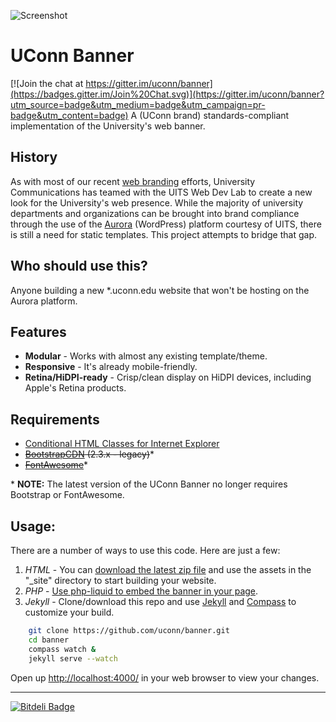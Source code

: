 ![Screenshot](http://brand.uconn.edu/sites/default/files/web-page-content-align.png)


# UConn Banner

[![Join the chat at https://gitter.im/uconn/banner](https://badges.gitter.im/Join%20Chat.svg)](https://gitter.im/uconn/banner?utm_source=badge&utm_medium=badge&utm_campaign=pr-badge&utm_content=badge)
A (UConn brand) standards-compliant implementation of the University's web banner. 


## History
As with most of our recent [web branding](http://brand.uconn.edu/standards/web/) efforts, University Communications has teamed with the UITS Web Dev Lab to create a new look for the University's web presence. While the majority of university departments and organizations can be brought into brand compliance through the use of the [Aurora](http://aurora.uconn.edu/) (WordPress) platform courtesy of UITS, there is still a need for static templates. This project attempts to bridge that gap.

## Who should use this?
Anyone building a new *.uconn.edu website that won't be hosting on the Aurora platform. 

## Features
* **Modular** - Works with almost any existing template/theme.
* **Responsive** - It's already mobile-friendly.
* **Retina/HiDPI-ready** - Crisp/clean display on HiDPI devices, including Apple's Retina products.

## Requirements

* [Conditional HTML Classes for Internet Explorer](http://www.paulirish.com/2008/conditional-stylesheets-vs-css-hacks-answer-neither/)
* ~~[BootstrapCDN](http://www.bootstrapcdn.com/#legacy_tab) (2.3.x - legacy)~~\*
* ~~[FontAwesome](http://www.bootstrapcdn.com/#fontawesome_tab)~~\*

\* **NOTE:** The latest version of the UConn Banner no longer requires Bootstrap or FontAwesome.


## Usage:
There are a number of ways to use this code. Here are just a few:

1. *HTML* - You can [download the latest zip file](https://github.com/uconn/banner/archive/master.zip) and use the assets in the "_site" directory to start building your website.
2. *PHP* - [Use php-liquid to embed the banner in your page](https://github.com/uconn/banner/wiki/Banner-rendering-with-PHP).
3. *Jekyll* - Clone/download this repo and use [Jekyll](http://jekyllrb.com/) and [Compass](http://compass-style.org/) to customize your build.

```bash
	git clone https://github.com/uconn/banner.git
	cd banner
	compass watch &
	jekyll serve --watch
```
Open up [http://localhost:4000/](http://localhost:4000/) in your web browser to view your changes.


___

[![Bitdeli Badge](https://d2weczhvl823v0.cloudfront.net/uconn/banner/trend.png)](https://bitdeli.com/free "Bitdeli Badge")
